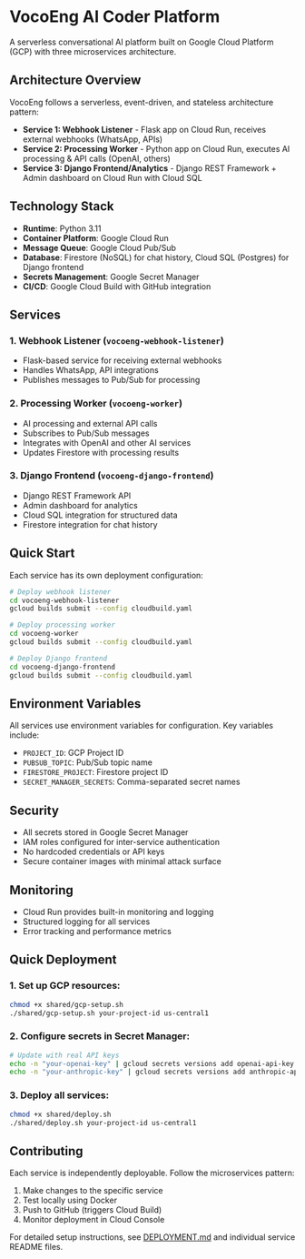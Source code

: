 # VocoEng AI Coder Platform

A serverless conversational AI platform built on Google Cloud Platform (GCP) with three microservices architecture.

## Architecture Overview

VocoEng follows a serverless, event-driven, and stateless architecture pattern:

- **Service 1: Webhook Listener** - Flask app on Cloud Run, receives external webhooks (WhatsApp, APIs)
- **Service 2: Processing Worker** - Python app on Cloud Run, executes AI processing & API calls (OpenAI, others)
- **Service 3: Django Frontend/Analytics** - Django REST Framework + Admin dashboard on Cloud Run with Cloud SQL

## Technology Stack

- **Runtime**: Python 3.11
- **Container Platform**: Google Cloud Run
- **Message Queue**: Google Cloud Pub/Sub
- **Database**: Firestore (NoSQL) for chat history, Cloud SQL (Postgres) for Django frontend
- **Secrets Management**: Google Secret Manager
- **CI/CD**: Google Cloud Build with GitHub integration

## Services

### 1. Webhook Listener (`vocoeng-webhook-listener`)
- Flask-based service for receiving external webhooks
- Handles WhatsApp, API integrations
- Publishes messages to Pub/Sub for processing

### 2. Processing Worker (`vocoeng-worker`)
- AI processing and external API calls
- Subscribes to Pub/Sub messages
- Integrates with OpenAI and other AI services
- Updates Firestore with processing results

### 3. Django Frontend (`vocoeng-django-frontend`)
- Django REST Framework API
- Admin dashboard for analytics
- Cloud SQL integration for structured data
- Firestore integration for chat history

## Quick Start

Each service has its own deployment configuration:

```bash
# Deploy webhook listener
cd vocoeng-webhook-listener
gcloud builds submit --config cloudbuild.yaml

# Deploy processing worker
cd vocoeng-worker
gcloud builds submit --config cloudbuild.yaml

# Deploy Django frontend
cd vocoeng-django-frontend
gcloud builds submit --config cloudbuild.yaml
```

## Environment Variables

All services use environment variables for configuration. Key variables include:

- `PROJECT_ID`: GCP Project ID
- `PUBSUB_TOPIC`: Pub/Sub topic name
- `FIRESTORE_PROJECT`: Firestore project ID
- `SECRET_MANAGER_SECRETS`: Comma-separated secret names

## Security

- All secrets stored in Google Secret Manager
- IAM roles configured for inter-service authentication
- No hardcoded credentials or API keys
- Secure container images with minimal attack surface

## Monitoring

- Cloud Run provides built-in monitoring and logging
- Structured logging for all services
- Error tracking and performance metrics

## Quick Deployment

### 1. Set up GCP resources:
```bash
chmod +x shared/gcp-setup.sh
./shared/gcp-setup.sh your-project-id us-central1
```

### 2. Configure secrets in Secret Manager:
```bash
# Update with real API keys
echo -n "your-openai-key" | gcloud secrets versions add openai-api-key --data-file=-
echo -n "your-anthropic-key" | gcloud secrets versions add anthropic-api-key --data-file=-
```

### 3. Deploy all services:
```bash
chmod +x shared/deploy.sh
./shared/deploy.sh your-project-id us-central1
```

## Contributing

Each service is independently deployable. Follow the microservices pattern:
1. Make changes to the specific service
2. Test locally using Docker
3. Push to GitHub (triggers Cloud Build)
4. Monitor deployment in Cloud Console

For detailed setup instructions, see [DEPLOYMENT.md](DEPLOYMENT.md) and individual service README files.
